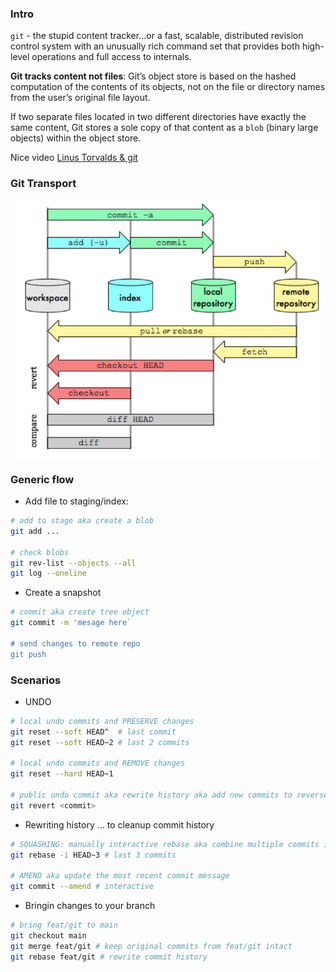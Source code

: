 ### Intro

`git` - the stupid content tracker...or a fast, scalable, distributed revision control system with an unusually rich command set that provides both high-level operations and full access to internals.

**Git tracks content not files**: Git’s object store is based on the hashed computation of the contents of its objects, not on the file or directory names from the user’s original file layout. 

If two separate files located in two different directories have exactly the same content, Git stores a sole copy of that content as a `blob` (binary large objects) within the object store.

Nice video [Linus Torvalds & git](https://www.youtube.com/watch?v=idLyobOhtO4)

### Git Transport

![gittransport](git_transport.png)


### Generic flow

* Add file to staging/index:

```bash
# add to stage aka create a blob
git add ...

# check blobs
git rev-list --objects --all
git log --oneline
```
* Create a snapshot

```bash
# commit aka create tree object
git commit -m 'mesage here`

# send changes to remote repo
git push
```

### Scenarios

* UNDO

```bash
# local undo commits and PRESERVE changes
git reset --soft HEAD^  # last commit
git reset --soft HEAD~2 # last 2 commits

# local undo commits and REMOVE changes
git reset --hard HEAD~1

# public undo commit aka rewrite history aka add new commits to reverse the effect of some earlier commits
git revert <commit>
```

* Rewriting history ...  to cleanup commit history

```bash
# SQUASHING: manually interactive rebase aka combine multiple commits into one
git rebase -i HEAD~3 # last 3 commits

# AMEND aka update the most recent commit message
git commit --amend # interactive
```

* Bringin changes to your branch

```bash
# bring feat/git to main
git checkout main
git merge feat/git # keep original commits from feat/git intact
git rebase feat/git # rewrite commit history
```